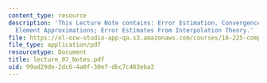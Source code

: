 ```yaml
---
content_type: resource
description: 'This Lecture Note contains: Error Estimation, Convergence of Finite
  Element Approximations; Error Estimates From Interpolation Theory.'
file: https://ol-ocw-studio-app-qa.s3.amazonaws.com/courses/16-225-computational-mechanics-of-materials-fall-2003/99ad29de2dc64a0f30efdbc7c463eba3_lecture_07_Notes.pdf
file_type: application/pdf
resourcetype: Document
title: lecture_07_Notes.pdf
uid: 99ad29de-2dc6-4a0f-30ef-dbc7c463eba3
---
```

